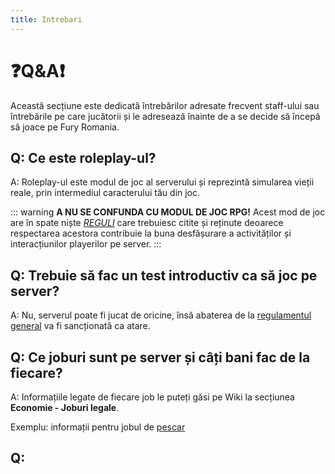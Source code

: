 ```yaml
---
title: Intrebari
---
```



# :question:Q&A:exclamation:

Această secțiune este dedicată întrebărilor adresate frecvent staff-ului sau întrebările pe care jucătorii și le adresează înainte de a se decide să începă să joace pe Fury Romania.

## Q: Ce este roleplay-ul?

A: Roleplay-ul este modul de joc al serverului și reprezintă simularea vieții reale, prin intermediul caracterului tău din joc.

::: warning **A NU SE CONFUNDA CU MODUL DE JOC RPG!**
 Acest mod de joc are în spate niște *[REGULI](https://furyrp.ro/regulament/)* care trebuiesc citite și reținute deoarece respectarea acestora contribuie la buna desfășurare a activităților și interacțiunilor playerilor pe server. 
:::

## Q: Trebuie să fac un test introductiv ca să joc pe server?

A: Nu, serverul poate fi jucat de oricine, însă abaterea de la [regulamentul general](https://furyrp.ro/regulament/) va fi sancționată ca atare.

## Q: Ce joburi sunt pe server și câți bani fac de la fiecare?

A: Informațiile legate de fiecare job le puteți găsi pe Wiki la secțiunea **Economie - Joburi legale**.

Exemplu: informații pentru jobul de [pescar](/jobs/fisher) 

## Q: 